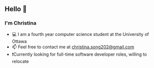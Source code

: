 ## Hello :wave:

### I'm Christina

* :computer: I am a fourth year computer science student at the University of Ottawa
* :mailbox: Feel free to contact me at christina.song202@gmail.com
* ❗Currently looking for full-time software developer roles, willing to relocate 

